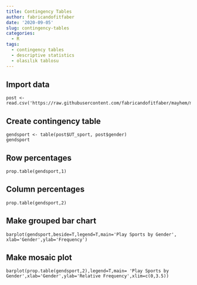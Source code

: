 ```yaml
---
title: Contingency Tables
author: fabricandofitfaber
date: '2020-09-05'
slug: contingency-tables
categories:
  - R
tags:
  - contingency tables
  - descriptive statistics
  - olasılık tablosu
---
```


## Import data
```{r}
post <- read.csv('https://raw.githubusercontent.com/fabricandofitfaber/mayhem/master/data/PostSurvey.csv')
```

## Create contingency table
```{r}
gendsport <- table(post$UT_sport, post$gender)
gendsport
```

## Row percentages
```{r}
prop.table(gendsport,1)
```

## Column percentages
```{r}
prop.table(gendsport,2)
```

## Make grouped bar chart
```{r}
barplot(gendsport,beside=T,legend=T,main='Play Sports by Gender', xlab='Gender',ylab='Frequency')
```

## Make mosaic plot
```{r}
barplot(prop.table(gendsport,2),legend=T,main= 'Play Sports by Gender',xlab='Gender',ylab='Relative Frequency',xlim=c(0,3.5))
```